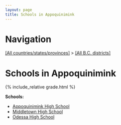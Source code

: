 ```yaml
---
layout: page
title: Schools in Appoquinimink
---
```

# Navigation

[[All countries/states/provinces]](../..) > [[All B.C. districts]](..)

# Schools in Appoquinimink

{% include_relative grade.html %}

**Schools:**

- [Appoquinimink High School](Appoquinimink_High_School.md)
- [Middletown High School](Middletown_High_School.md)
- [Odessa High School](Odessa_High_School.md)
